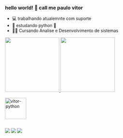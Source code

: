 ### hello world! 👋 call me paulo vitor

- 💻 trabalhando atualemnte com suporte 
- 📓 estudando python 🐍    
- 👨‍🎓 Cursando Analise e Desenvolvimento de sistemas

<div>
<a href="https://github.com/vsouza99">
<img height="180em" src="https://github-readme-stats.vercel.app/api/top-langs/?username=vsouza99&layout=compact&langs_count=7&theme=tokyonight"/>
<img height="180em" src="https://github-readme-stats.vercel.app/api?username=vsouza99&show_icons=true&theme=tokyonight&include_all_commits=true&count_private=true"/>
</div>
</div style="display: inline_block"><br>
  <img align="center" alt="vitor-python" height="70" weidth="50" src="https://cdn.jsdelivr.net/gh/devicons/devicon/icons/python/python-original-wordmark.svg" />
  
  ##
  <div>
    <a href="https://www.instagram.com/_.souza99/" target="_black"><img src="https://img.shields.io/badge/Instagram-E4405F?style=for-the-badge&logo=instagram&logoColor=black" target="_black"></a>
    <a href="https://www.linkedin.com/in/paulo-vitor-ferreira-699a17163/" target="_black"><img src="https://img.shields.io/badge/LinkedIn-0077B5?style=for-the-badge&logo=linkedin&logoColor=black" target="_black"></a>
    <a href="paulovitorsouza_99@outlook.com.br" target="_black"><img src="https://img.shields.io/badge/Microsoft_Outlook-0078D4?style=for-the-badge&logo=microsoft-outlook&logoColor=black" target="_black"></a>
  
          
